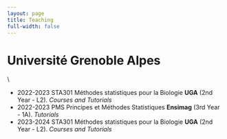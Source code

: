 ```yaml
---
layout: page
title: Teaching
full-width: false 
---
```


# Université Grenoble Alpes
\
- 2022-2023 STA301 Méthodes statistiques pour la Biologie **UGA** (2nd Year - L2). *Courses and Tutorials*
- 2022-2023 PMS Principes et Méthodes Statistiques **Ensimag** (3rd Year - 1A). *Tutorials*
- 2023-2024 STA301 Méthodes statistiques pour la Biologie **UGA** (2nd Year - L2). *Courses and Tutorials*










